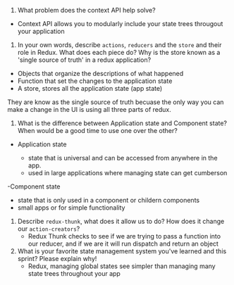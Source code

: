 1. What problem does the context API help solve?

- Context API allows you to modularly include your state trees througout your application

1. In your own words, describe `actions`, `reducers` and the `store` and their role in Redux. What does each piece do? Why is the store known as a 'single source of truth' in a redux application?

- Objects that organize the descriptions of what happened
- Function that set the changes to the application state
- A store, stores all the application state (app state)

They are know as the single source of truth becuase the only way you can make a change in the UI is using all three parts of redux.

1. What is the difference between Application state and Component state? When would be a good time to use one over the other?

- Application state

  - state that is universal and can be accessed from anywhere in the app.
  - used in large applications where managing state can get cumberson

-Component state

- state that is only used in a component or childern components
- small apps or for simple functionality

1. Describe `redux-thunk`, what does it allow us to do? How does it change our `action-creators`?
   - Redux Thunk checks to see if we are trying to pass a function into our reducer, and if we are it will run dispatch and return an object
1. What is your favorite state management system you've learned and this sprint? Please explain why!
   - Redux, managing global states see simpler than managing many state trees throughout your app
